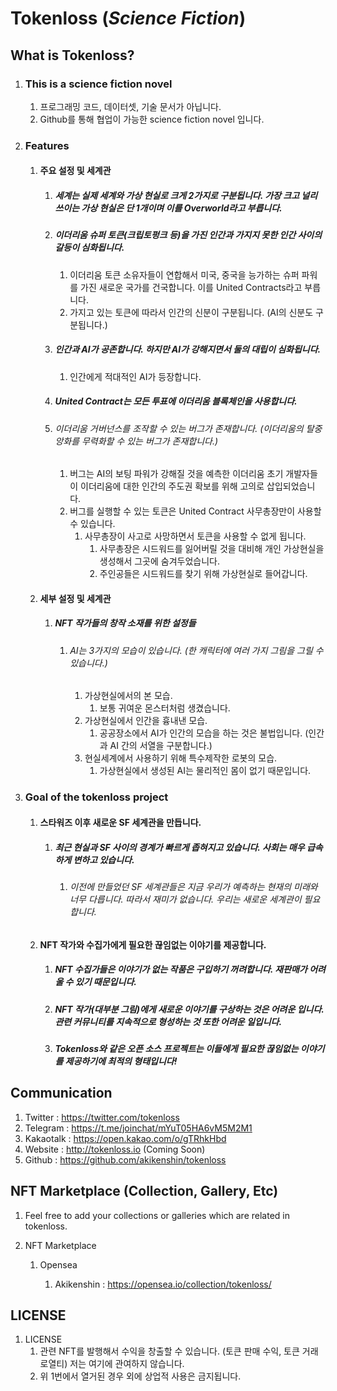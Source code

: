 # Tokenloss (*Science Fiction*)

## What is Tokenloss?

1. ### **This is a science fiction novel** 

   1. 프로그래밍 코드, 데이터셋, 기술 문서가 아닙니다.
   2. Github를 통해 협업이 가능한 science fiction novel 입니다.

2. ### **Features**

   1. #### 주요 설정 및 세계관
      
      1. ##### 세계는 실제 세계와 가상 현실로 크게 2가지로 구분됩니다. 가장 크고 널리 쓰이는 가상 현실은 단 1개이며 이를 Overworld라고 부릅니다.
      2. ##### 이더리움 슈퍼 토큰(크립토펑크 등)을 가진 인간과 가지지 못한 인간 사이의 갈등이 심화됩니다.
         
         1. 이더리움 토큰 소유자들이 연합해서 미국, 중국을 능가하는 슈퍼 파워를 가진 새로운 국가를 건국합니다. 이를 United Contracts라고 부릅니다.
         2. 가지고 있는 토큰에 따라서 인간의 신분이 구분됩니다. (AI의 신분도 구분됩니다.)
      3. ##### 인간과 AI가 공존합니다. 하지만 AI가 강해지면서 둘의 대립이 심화됩니다.
         
         1. 인간에게 적대적인 AI가 등장합니다.
      4.  ##### United Contract는 모든 투표에 이더리움 블록체인을 사용합니다. 
         
         1. ###### 이더리움 거버넌스를 조작할 수 있는 버그가 존재합니다. (이더리움의 탈중앙화를 무력화할 수 있는 버그가 존재합니다.)
            
            1. 버그는 AI의 보팅 파워가 강해질 것을 예측한 이더리움 초기 개발자들이 이더리움에 대한 인간의 주도권 확보를 위해 고의로 삽입되었습니다.
            2. 버그를 실행할 수 있는 토큰은 United Contract 사무총장만이 사용할 수 있습니다.
               1. 사무총장이 사고로 사망하면서 토큰을 사용할 수 없게 됩니다.
                  1. 사무총장은 시드워드를 잃어버릴 것을 대비해 개인 가상현실을 생성해서 그곳에 숨겨두었습니다.
                  2. 주인공들은 시드워드를 찾기 위해 가상현실로 들어갑니다.
   2. #### 세부 설정 및 세계관
      
      1. ##### NFT 작가들의 창작 소재를 위한 설정들
         
         1. ###### AI는 3가지의 모습이 있습니다. (한 캐릭터에 여러 가지 그림을 그릴 수 있습니다.)
            
            1. 가상현실에서의 본 모습.
               1. 보통 귀여운 몬스터처럼 생겼습니다.
            2. 가상현실에서 인간을 흉내낸 모습.
               1. 공공장소에서 AI가 인간의 모습을 하는 것은 불법입니다. (인간과 AI 간의 서열을 구분합니다.)
            3. 현실세계에서 사용하기 위해 특수제작한 로봇의 모습.
               1. 가상현실에서 생성된 AI는 물리적인 몸이 없기 때문입니다.

3. ### **Goal of the tokenloss project**

   1. #### 스타워즈 이후 새로운 SF 세계관을 만듭니다.

      1. ##### 최근 현실과 SF 사이의 경계가 빠르게 좁혀지고 있습니다. 사회는 매우 급속하게 변하고 있습니다.
         
         1. ###### 이전에 만들었던 SF 세계관들은 지금 우리가 예측하는 현재의 미래와 너무 다릅니다. 따라서 재미가 없습니다. 우리는 새로운 세계관이 필요합니다.

   2. #### NFT 작가와 수집가에게 필요한 끊임없는 이야기를 제공합니다.

      1. ##### NFT 수집가들은 이야기가 없는 작품은 구입하기 꺼려합니다. 재판매가 어려울 수 있기 때문입니다.

      2. ##### NFT 작가(대부분 그림)에게 새로운 이야기를 구상하는 것은 어려운 입니다. 관련 커뮤니티를 지속적으로 형성하는 것 또한 어려운 일입니다.

      3. ##### Tokenloss와 같은 오픈 소스 프로젝트는 이들에게 필요한 끊임없는 이야기를 제공하기에 최적의 형태입니다!

      

## Communication

1. Twitter : https://twitter.com/tokenloss
2. Telegram : https://t.me/joinchat/mYuT05HA6vM5M2M1
3. Kakaotalk : https://open.kakao.com/o/gTRhkHbd
4. Website : http://tokenloss.io (Coming Soon)
5. Github : https://github.com/akikenshin/tokenloss



## NFT Marketplace (Collection, Gallery, Etc)

1. Feel free to add your collections or galleries which are related in tokenloss.

2. NFT Marketplace 

   1. Opensea 

      1. Akikenshin : https://opensea.io/collection/tokenloss/

      

## LICENSE

1. LICENSE
   1. 관련 NFT를 발행해서 수익을 창출할 수 있습니다. (토큰 판매 수익, 토큰 거래 로열티) 저는 여기에 관여하지 않습니다. 
   2. 위 1번에서 열거된 경우 외에 상업적 사용은 금지됩니다.


